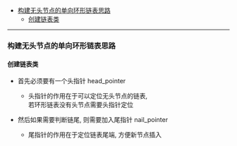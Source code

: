 <!-- TOC -->

- [构建无头节点的单向环形链表思路](#%e6%9e%84%e5%bb%ba%e6%97%a0%e5%a4%b4%e8%8a%82%e7%82%b9%e7%9a%84%e5%8d%95%e5%90%91%e7%8e%af%e5%bd%a2%e9%93%be%e8%a1%a8%e6%80%9d%e8%b7%af)
  - [创建链表类](#%e5%88%9b%e5%bb%ba%e9%93%be%e8%a1%a8%e7%b1%bb)

<!-- /TOC -->
****
### 构建无头节点的单向环形链表思路
#### 创建链表类
- 首先必须要有一个头指针 head_pointer
  - 头指针的作用在于可以定位无头节点的链表,   
    若环形链表没有头节点需要头指针定位
    
- 然后如果需要判断链尾, 则需要加入尾指针 nail_pointer  
  - 尾指针的作用在于定位链表尾端, 方便新节点插入